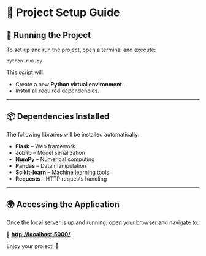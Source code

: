 <h1>🚀 Project Setup Guide</h1>

<h2>📌 Running the Project</h2>

<p>To set up and run the project, open a terminal and execute:</p>

<pre><code>python run.py</code></pre>

<p>This script will:</p>
<ul>
  <li>Create a new <b>Python virtual environment</b>.</li>
  <li>Install all required dependencies.</li>
</ul>

<hr>

<h2>📦 Dependencies Installed</h2>

<p>The following libraries will be installed automatically:</p>
<ul>
  <li><b>Flask</b> – Web framework</li>
  <li><b>Joblib</b> – Model serialization</li>
  <li><b>NumPy</b> – Numerical computing</li>
  <li><b>Pandas</b> – Data manipulation</li>
  <li><b>Scikit-learn</b> – Machine learning tools</li>
  <li><b>Requests</b> – HTTP requests handling</li>
</ul>

<hr>

<h2>🌍 Accessing the Application</h2>

<p>Once the local server is up and running, open your browser and navigate to:</p>

<p>🔗 <a href="http://localhost:5000/" target="_blank"><b>http://localhost:5000/</b></a></p>

<p>Enjoy your project! 🚀</p>
